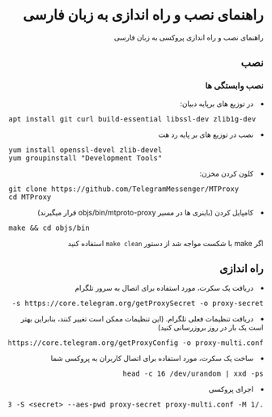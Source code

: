 <div dir="rtl">
<h1>راهنمای نصب و راه اندازی به زبان فارسی</h1>
راهنمای نصب و راه اندازی پروکسی به زبان فارسی 

<h2>نصب</h2>
<h3>نصب وابستگی ها</h3>
<li>در توزیع های برپایه دبیان:</li>
<div dir="ltr" class="highlight highlight-source-shell"><pre>apt install git curl build-essential libssl-dev zlib1g-dev</pre></div>
<li>نصب در توزیع های بر پایه رد هت</li>
<div dir="ltr" class="highlight highlight-source-shell"><pre>yum install openssl-devel zlib-devel
yum groupinstall <span class="pl-s"><span class="pl-pds">"</span>Development Tools<span class="pl-pds">"</span></span></pre></div>
<li>کلون کردن مخزن:</li>
<div dir="ltr" class="highlight highlight-source-shell"><pre>git clone https://github.com/TelegramMessenger/MTProxy
<span class="pl-c1">cd</span> MTProxy</pre></div>
<li>کامپایل کردن (باینری ها در مسیر objs/bin/mtproto-proxy قرار میگیرند)</li>
<div dir="ltr" class="highlight highlight-source-shell"><pre>make <span class="pl-k">&amp;&amp;</span> <span class="pl-c1">cd</span> objs/bin</pre></div>
اگر make با شکست مواجه شد از دستور <code>make clean</code> استفاده کنید

<h2>راه اندازی</h2>
<li>دریافت یک سکرت، مورد استفاده برای اتصال به سرور تلگرام</li>
<div class="highlight highlight-source-shell"><pre>curl -s https://core.telegram.org/getProxySecret -o proxy-secret</pre></div>
<li>دریافت تنظیمات فعلی تلگرام. (این تنظیمات ممکن است تغییر کنند، بنابراین بهتر است یک بار در روز بروزرسانی کنید)</li>
<div class="highlight highlight-source-shell"><pre>curl -s https://core.telegram.org/getProxyConfig -o proxy-multi.conf</pre></div>
<li>ساخت یک سکرت، مورد استفاده برای اتصال کاربران به پروکسی شما</li>
<div class="highlight highlight-source-shell"><pre>head -c 16 /dev/urandom <span class="pl-k">|</span> xxd -ps</pre></div>
<li>اجرای پروکسی</li>
<div class="highlight highlight-source-shell"><pre>./mtproto-proxy -u nobody -p 8888 -H 443 -S <span class="pl-k">&lt;</span>secret<span class="pl-k">&gt;</span> --aes-pwd proxy-secret proxy-multi.conf -M 1</pre></div>
</div>
